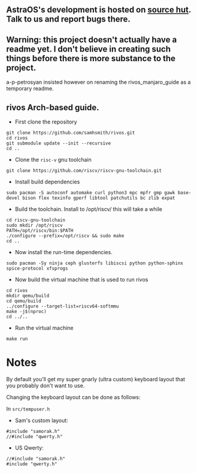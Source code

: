 ## AstraOS's development is hosted on [source hut](https://sr.ht/~samhsmith/AstraOS/). Talk to us and report bugs there.
## Warning: this project doesn't actually have a readme yet. I don't believe in creating such things before there is more substance to the project. 

a-p-petrosyan insisted however on renaming the rivos_manjaro_guide as a temporary readme.

## rivos Arch-based guide. 

- First clone the repository
```
git clone https://github.com/samhsmith/rivos.git
cd rivos
git submodule update --init --recursive
cd ..
```

 - Clone the `risc-v` gnu toolchain
```
git clone https://github.com/riscv/riscv-gnu-toolchain.git
```

 - Install build dependencies
```
sudo pacman -S autoconf automake curl python3 mpc mpfr gmp gawk base-devel bison flex texinfo gperf libtool patchutils bc zlib expat
```

- Build the toolchain. Install to /opt/riscv/ this will take a while
```
cd riscv-gnu-toolchain
sudo mkdir /opt/riscv
PATH=/opt/riscv/bin:$PATH
./configure --prefix=/opt/riscv && sudo make
cd ..
```

- Now install the run-time dependencies.
```
sudo pacman -Sy ninja ceph glusterfs libiscsi python python-sphinx spice-protocol xfsprogs
```

- Now build the virtual machine that is used to run rivos
```
cd rivos
mkdir qemu/build
cd qemu/build
../configure --target-list=riscv64-softmmu
make -j$(nproc)
cd ../..
```

- Run the virtual machine
```
make run
```

# Notes

By default you'll get my super gnarly (ultra custom) keyboard layout that you probably
don't want to use.

Changing the keyboard layout can be done as follows:

In `src/tempuser.h`

- Sam's custom layout:
```
#include "samorak.h"
//#include "qwerty.h"
```

- US Qwerty:
```
//#include "samorak.h"
#include "qwerty.h"
```

